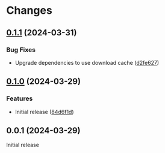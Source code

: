 # Changes

## [0.1.1](https://github.com/prantlf/node-vpman/compare/v0.1.0...v0.1.1) (2024-03-31)

### Bug Fixes

* Upgrade dependencies to use download cache ([d2fe627](https://github.com/prantlf/node-vpman/commit/d2fe627ba43d084f9bfb116ce4346f464b7f5b9b))

## [0.1.0](https://github.com/prantlf/node-vpman/compare/v0.0.1...v0.1.0) (2024-03-29)

### Features

* Initial release ([84d6f1d](https://github.com/prantlf/node-vpman/commit/84d6f1d539a871ea4c93f45ef2488ec11e3f4e55))

## 0.0.1 (2024-03-29)

Initial release

